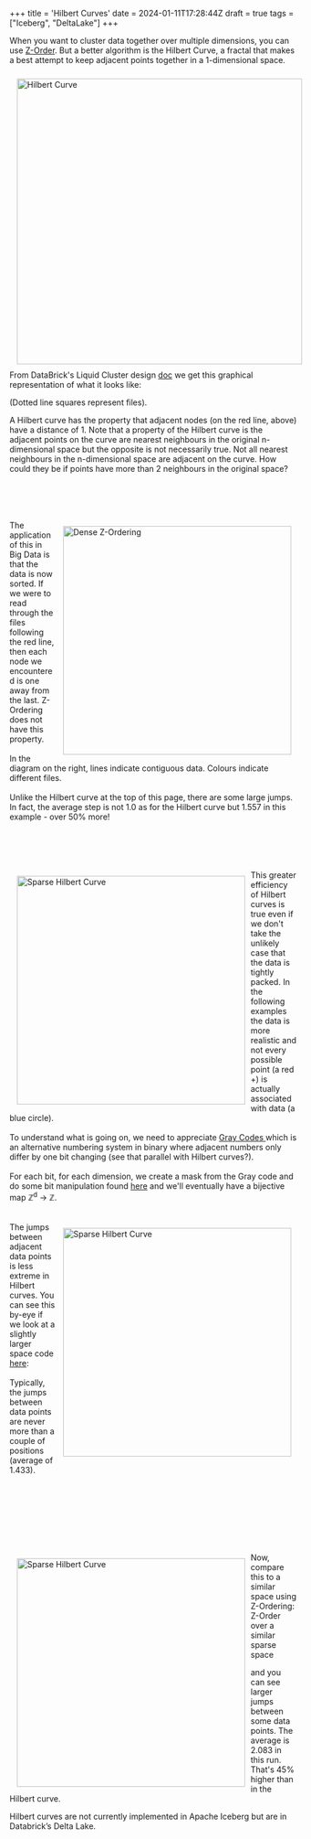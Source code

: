 +++
title = 'Hilbert Curves'
date = 2024-01-11T17:28:44Z
draft = true
tags = ["Iceberg", "DeltaLake"]
+++

When you want to cluster data together over multiple dimensions, you can use [Z-Order](../zorder). But a better algorithm is the Hilbert Curve, a fractal that makes a best attempt to keep adjacent points together in a 1-dimensional space.


<img style="float: left; padding: 10px 10px 10px 13px" src="../hilbert_curve.png"  width="500" title="Hilbert Curve" alt="Hilbert Curve" >


From DataBrick's Liquid Cluster design [doc](https://docs.google.com/document/d/1FWR3odjOw4v4-hjFy_hVaNdxHVs4WuK1asfB6M6XEMw/edit) we get this graphical representation of what it looks like:

(Dotted line squares represent files).

A Hilbert curve has the property that adjacent nodes (on the red line, above) have a distance of 1. Note that a property of the Hilbert curve is the adjacent points on the curve are nearest neighbours in the original n-dimensional space but the opposite is not necessarily true. Not all nearest neighbours in the n-dimensional space are adjacent on the curve. How could they be if points have more than 2 neighbours in the original space?
  
<br/>
<br/>
<br/>
<br/>
<img style="float: right; padding: 10px 10px 10px 13px" src="../zorder_dense_2d.png"  width="400" title="Dense Z-Ordering" alt="Dense Z-Ordering" >
The application of this in Big Data is that the data is now sorted. If we were to read through the files following the red line, then each node we encountered is one away from the last. Z-Ordering does not have this property.
  

<br/>
<br/>
In the diagram on the right, lines indicate contiguous data. Colours indicate different files.
<br/>
<br/>
Unlike the Hilbert curve at the top of this page, there are some large jumps. In fact, the average step is not 1.0 as for the Hilbert curve but 1.557 in this example - over 50% more!

<br/>
<br/>
<br/>
<br/>
<br/>
<br/>

<img style="float: left; padding: 10px 10px 10px 13px" src="../hilbert_sparse.png"  width="400" title="Sparse Hilbert Curve" alt="Sparse Hilbert Curve" >
This greater efficiency of Hilbert curves is true even if we don't take the unlikely case that the data is tightly packed. In the following examples the data is more realistic and not every possible point (a red +) is actually associated with data (a blue circle).
<br/>
<br/>
To understand what is going on, we need to appreciate 
<a href="https://en.wikipedia.org/wiki/Gray_code">
Gray Codes
</a>
which is an alternative numbering system in binary where adjacent numbers only differ by one bit changing (see that parallel with Hilbert curves?). 
<br/>
<br/>
For each bit, for each dimension, we create a mask from the Gray code and do some bit manipulation found <a href="https://github.com/PrincetonLIPS/numpy-hilbert-curve/blob/main/hilbert/encode.py">here</a> and we'll eventually have a bijective map ℤ<sup>d</sup> → ℤ.
<br/>
<br/>
<br/>
<img style="float: right; padding: 10px 10px 10px 13px" src="../hilbert_2d.png"  width="400" title="Sparse Hilbert Curve" alt="Sparse Hilbert Curve" >
The jumps between adjacent data points is less extreme in Hilbert curves. You can see this by-eye if we look at a slightly larger space code <a href="https://github.com/PhillHenry/MathematicalPlayground/blob/master/graphics/hilbert_2d.py">here</a>:
<br/>
<br/>
Typically, the jumps between data points are never more than a couple of positions (average of 1.433). 
<br/>
<br/>
<br/>
<br/>
<br/>
<br/>
<br/>
<br/>
<br/>
<img style="float: left; padding: 10px 10px 10px 13px" src="../zorder_sparse_2d.png"  width="400" title="Sparse Hilbert Curve" alt="Sparse Hilbert Curve" >
Now, compare this to a similar space using Z-Ordering:
Z-Order over a similar sparse space

and you can see larger jumps between some data points. The average is 2.083 in this run. That's 45% higher than in the Hilbert curve.

Hilbert curves are not currently implemented in Apache Iceberg but are in Databrick’s Delta Lake.
<br/>
<br/>
<br/>
<br/>
<br/>
<br/>
<br/>
<br/>
